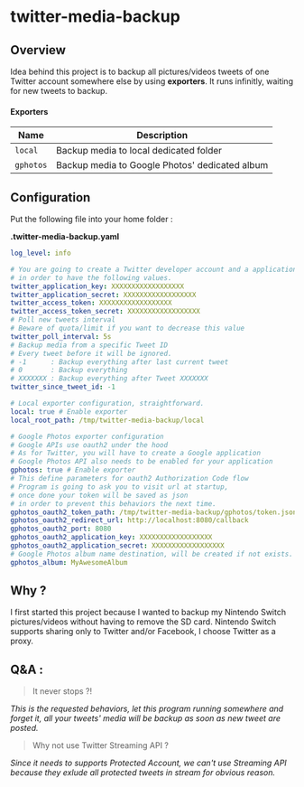 # twitter-media-backup

## Overview

Idea behind this project is to backup all pictures/videos tweets of one Twitter account somewhere else by using **exporters**. It runs infinitly, waiting for new tweets to backup.

#### Exporters

| Name | Description |
|--|--|
| `local` | Backup media to local dedicated folder |
| `gphotos` | Backup media to Google Photos' dedicated album |

## Configuration

Put the following file into your home folder : 

**.twitter-media-backup.yaml**
```yaml
log_level: info

# You are going to create a Twitter developer account and a application 
# in order to have the following values. 
twitter_application_key: XXXXXXXXXXXXXXXXXX
twitter_application_secret: XXXXXXXXXXXXXXXXXX
twitter_access_token: XXXXXXXXXXXXXXXXXX
twitter_access_token_secret: XXXXXXXXXXXXXXXXXX
# Poll new tweets interval
# Beware of quota/limit if you want to decrease this value
twitter_poll_interval: 5s
# Backup media from a specific Tweet ID
# Every tweet before it will be ignored.
# -1      : Backup everything after last current tweet
# 0       : Backup everything
# XXXXXXX : Backup everything after Tweet XXXXXXX
twitter_since_tweet_id: -1

# Local exporter configuration, straightforward.
local: true # Enable exporter
local_root_path: /tmp/twitter-media-backup/local

# Google Photos exporter configuration
# Google APIs use oauth2 under the hood
# As for Twitter, you will have to create a Google application
# Google Photos API also needs to be enabled for your application
gphotos: true # Enable exporter
# This define parameters for oauth2 Authorization Code flow
# Program is going to ask you to visit url at startup, 
# once done your token will be saved as json 
# in order to prevent this behaviors the next time.
gphotos_oauth2_token_path: /tmp/twitter-media-backup/gphotos/token.json
gphotos_oauth2_redirect_url: http://localhost:8080/callback
gphotos_oauth2_port: 8080
gphotos_oauth2_application_key: XXXXXXXXXXXXXXXXXX
gphotos_oauth2_application_secret: XXXXXXXXXXXXXXXXXX
# Google Photos album name destination, will be created if not exists.
gphotos_album: MyAwesomeAlbum

```

## Why ?

I first started this project because I wanted to backup my Nintendo Switch pictures/videos without having to remove the SD card. Nintendo Switch supports sharing only to Twitter and/or Facebook, I choose Twitter as a proxy.

## Q&A : 

> It never stops ?!

*This is the requested behaviors, let this program running somewhere and forget it, all your tweets' media will be backup as soon as new tweet are posted.*

> Why not use Twitter Streaming API ?

*Since it needs to supports Protected Account, we can't use Streaming API because they exlude all protected tweets in stream for obvious reason.*

